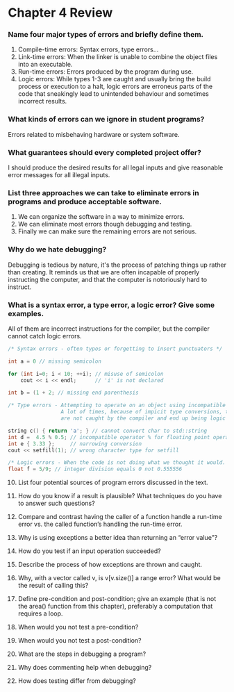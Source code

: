 # Chapter 4 Review

### Name four major types of errors and briefly define them.
1. Compile-time errors: Syntax errors, type errors...
2. Link-time errors: When the linker is unable to combine the object files into an executable.
3. Run-time errors: Errors produced by the program during use.
4. Logic errors: While types 1-3 are caught and usually bring the build process or execution to a halt, logic errors are erroneus parts of the code that sneakingly lead to unintended behaviour and sometimes incorrect results.

### What kinds of errors can we ignore in student programs?
Errors related to misbehaving hardware or system software.

### What guarantees should every completed project offer?
I should produce the desired results for all legal inputs and give reasonable error messages for all illegal inputs.

### List three approaches we can take to eliminate errors in programs and produce acceptable software.
1. We can organize the software in a way to minimize errors.
2. We can eliminate most errors though debugging and testing.
3. Finally we can make sure the remaining errors are not serious.

### Why do we hate debugging?
Debugging is tedious by nature, it's the process of patching things up rather than creating. It reminds us that we are often incapable of properly instructing the computer, and that the computer is notoriously hard to instruct.

### What is a syntax error, a type error, a logic error? Give some examples.
All of them are incorrect instructions for the compiler, but the compiler cannot catch logic errors.
```c++
/* Syntax errors - often typos or forgetting to insert punctuators */

int a = 0 // missing semicolon

for (int i=0; i < 10; ++i); // misuse of semicolon
	cout << i << endl;      // 'i' is not declared

int b = (1 + 2; // missing end parenthesis

/* Type errors - Attempting to operate on an object using incompatible object types.
				 A lot of times, because of impicit type conversions, these errors
				 are not caught by the compiler and end up being logic errors instead. */

string c() { return 'a'; } // cannot convert char to std::string
int d =  4.5 % 0.5; // incompatible operator % for floating point operands
int e { 3.33 }; 	// narrowing conversion
cout << setfill(1); // wrong character type for setfill

/* Logic errors - When the code is not doing what we thought it would. */
float f = 5/9; // integer division equals 0 not 0.555556

```

10. List four potential sources of program errors discussed in the text.

11. How do you know if a result is plausible? What techniques do you have to answer such questions?

12. Compare and contrast having the caller of a function handle a run-time error vs. the called function’s handling the run-time error.

13. Why is using exceptions a better idea than returning an “error value”?

14. How do you test if an input operation succeeded?

15. Describe the process of how exceptions are thrown and caught.

16. Why, with a vector called v, is v[v.size()] a range error? What would be the result of calling this?

17. Define pre-condition and post-condition; give an example (that is not the area() function from this chapter), preferably a computation that requires a loop.

18. When would you not test a pre-condition?

19. When would you not test a post-condition?

20. What are the steps in debugging a program?

21. Why does commenting help when debugging?

22. How does testing differ from debugging?